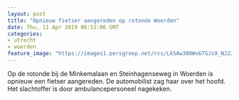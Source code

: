```yaml
---
layout: post
title: "Opnieuw fietser aangereden op rotonde Woerden"
date: Thu, 11 Apr 2019 06:52:06 GMT
categories: 
- utrecht 
- woerden 
feature_image: "https://images1.persgroep.net/rcs/LkSAw380Wv6TGJs9_NJ22b_1fYk/diocontent/145291017/_fitwidth/400/?appId=21791a8992982cd8da851550a453bd7f&quality=0.7"
---
```


Op de rotonde bij de Minkemalaan en Steinhagenseweg in Woerden is opnieuw een fietser aangereden. De automobilist zag haar over het hoofd. Het slachtoffer is door ambulancepersoneel nagekeken.
